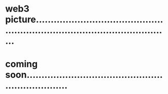 # web3 picture...................................................................................................
# coming soon...................................................................

